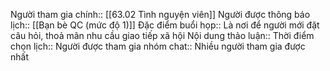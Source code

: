 Người tham gia chính:: [[63.02 Tình nguyện viên]] 
Người được thông báo lịch:: [[Bạn bè QC (mức độ 1)]]
Đặc điểm buổi họp:: Là nơi để người mới đặt câu hỏi, thoả mãn nhu cầu giao tiếp xã hội
Nội dung thảo luận:: 
Thời điểm chọn lịch:: 
Người được tham gia nhóm chat:: Nhiều người tham gia được nhất